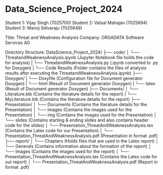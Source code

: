 

# Data_Science_Project_2024
Student 1: Vijay Singh (7025700)
Student 2: Vatsal Mahajan (7025694)
Student 3: Manoj Selvaraju (7025649)

Title: Threat and Weakness Analysis
Company: ORGADATA Software Services AG

Directory Structure:
DataScience_Project_2024/
├── code/
│   └── ThreatandWeaknessAnalysis.ipynb (Jupyter Notebook file holds the code for analysis)
|   └── ThreatandWeaknessAnalysis.py (.ipynb converted to .py for Doxygen)
|   └── Code Results (Folder contains the files of analysis results after executing the ThreatandWeaknessAnalysis.ipynb)
├── Doxygen/
|   └── Doxyfile (Configuration file for Document generator Doxygen)
|   └── html (Result of Document generator Doxygen)
|   └── latex (Result of Document generator Doxygen)
├── Documents/
│   └── Literature.bib (Contains the literature details for the report)
|   └── MyLiterature.bib (Contains the literature details for the report)
├── Presentation/
│   └── Documents (Contains the literature details for the Presentation)
│   └── images (Contains the images used for the Presentation)
│   └── img (Contains the images used for the Presentation)
│   └── slides (Contains starting & ending slides and also contains header code for the slides)
│   └── Presentation_ThreatAndWeaknessAnalysis.tex (Contains the Latex code for our Presentation)
│   └── Presentation_ThreatAndWeaknessAnalysis.pdf  (Presentation in format .pdf)
├── report/
│   └── Chapters (Holds files that are used in the Latex report)
│   └── Generals (Contains information about the formation of the report)
│   └── Images (Contains the images used for the report)
│   └── Presentation_ThreatAndWeaknessAnalysis.tex (Contains the Latex code for our report)
│   └── Presentation_ThreatAndWeaknessAnalysis.pdf  (Report in format .pdf)
